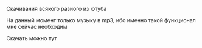 Скачивания всякого разного из ютуба

На данный момент только музыку в mp3, ибо именно такой функционал мне сейчас необходим

Скачать можно тут
